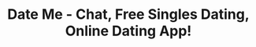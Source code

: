 ---
description: 自动屏蔽密集恐惧症患者的约会应用。
layout: post
results:
- primaryGenreName: Social Networking
  version: '1.0.0'
  trackViewUrl: https://itunes.apple.com/cn/app/date-me-chat-free-singles/id944929943?mt=8&uo=4
  artworkUrl100: http://a1254.phobos.apple.com/us/r30/Purple5/v4/1a/f6/76/1af67681-da72-f031-370b-1e4a24de2e35/pr_source.png?downloadKey=1420457232_3e5b31a4c7a47d230e98d413a9b56c61
  artworkUrl60: http://a144.phobos.apple.com/us/r30/Purple3/v4/93/29/28/93292895-a75b-64c4-6b09-2b26fa71d3de/AppIcon60x60_U00402x.png
  minimumOsVersion: '7.0'
  sellerName: RotaSOFT Yazilim Teknolojileri LTD. STI.
  supportedDevices:
  - iPhone4
  - iPad23G
  - iPadThirdGen4G
  - iPadMini
  - iPadFourthGen4G
  - iPhone5s
  - iPadThirdGen
  - iPad2Wifi
  - iPhone5
  - iPadFourthGen
  - iPodTouchFifthGen
  - iPhone4S
  - iPhone5c
  - iPadMini4G
  genres:
  - 社交
  trackName: Date Me - Chat, Free Singles Dating, Online Dating App!
  description: "DESCRIPTION\n\nDate Me is the best way to meet new friends.
    More than 20 million users are waiting for chatting, sharing moments and
    dating. Date me is the greatest app for searching singles nearby.\n\n-
    It is free to join this great community and use its best features. \n-
    More than 30,000 users join every day.\n- Meet new and interesting people
    for free, chat for free, share photos for free.\n- Like and comment on
    your friends’ profiles and pictures. \n- You can connect Date Me iPhone
    or iPad app using Facebook account\n \nDate Me is free to download and
    use, but you can enjoy extra features with VIP subscriptions. When your
    are VIP member, you will be in the spotlight, choose your profile color,
    use the app without ads, send unlimited messages and see if your message
    is read.\n\nYou can choose between a montly ($9.99), six-monthly ($49.99)
    or yearly ($59.99). The costs will be charged on your iTunes account.
    Your account will be charged for renewal within 24-hours prior to the
    end of the current one/six/twelve month periods. Auto-renewal may be turned
    off by going to your Account Settings after purchase. See our Terms of
    Service Agreement below for our cancellation policy. View our Terms of
    Service Agreement:http://www.waplog.com/home/terms_of_service\n\nFollow
    the best social network & dating site for live chatting and finding new
    friends on social media:\nFacebook: https://www.facebook.com/datemesocial
    \nTwitter: http://twitter.com/waplog"
  price: 0
  trackId: 944929943
  releaseDate: '2014-12-28T12:14:59Z'
  advisories:
  - 频繁/强烈的色情内容或裸露
  screenshotUrls:
  - http://a3.mzstatic.com/us/r30/Purple3/v4/d7/b8/cb/d7b8cba3-4871-504d-8e06-023992499998/screen1136x1136.jpeg
  - http://a5.mzstatic.com/us/r30/Purple3/v4/1c/b8/83/1cb88356-602c-b1e9-3a2f-4dfa70c6a838/screen1136x1136.jpeg
  - http://a2.mzstatic.com/us/r30/Purple5/v4/04/7f/1a/047f1a85-fb46-1cab-3697-4dcc5fe894f3/screen1136x1136.jpeg
  - http://a5.mzstatic.com/us/r30/Purple5/v4/49/e0/b8/49e0b8c4-8a0d-4e57-baf6-53ff0fb53d4a/screen1136x1136.jpeg
  - http://a1.mzstatic.com/us/r30/Purple5/v4/ce/0f/16/ce0f161f-9b3c-3c74-265d-bdc007c55b29/screen1136x1136.jpeg
  artistViewUrl: https://itunes.apple.com/cn/artist/rotasoft-yazilim-teknolojileri/id525577850?uo=4
  primaryGenreId: 6005
  kind: software
  fileSizeBytes: '22003646'
  bundleId: com.social.dateme
  sellerUrl: http://waplog.com
  trackContentRating: 17+
  artistName: RotaSoft Yazilim Teknolojileri LTD. STI.
  trackCensoredName: Date Me - Chat, Free Singles Dating, Online Dating App!
  isGameCenterEnabled: false
  contentAdvisoryRating: 17+
  languageCodesISO2A:
  - NL
  - EN
  - FR
  - DE
  - EL
  - ID
  - IT
  - JA
  - KO
  - PT
  - RU
  - ES
  - SV
  - TH
  - TR
  - VI
  features:
  - iosUniversal
  wrapperType: software
  artworkUrl512: http://a1254.phobos.apple.com/us/r30/Purple5/v4/1a/f6/76/1af67681-da72-f031-370b-1e4a24de2e35/pr_source.png?downloadKey=1420457232_3e5b31a4c7a47d230e98d413a9b56c61
  formattedPrice: 免费
  artistId: 525577850
  genreIds:
  - '6005'
  currency: CNY
  ipadScreenshotUrls:
  - http://a4.mzstatic.com/us/r30/Purple3/v4/a9/a2/c7/a9a2c7e8-d64a-10b5-8e3a-ef2b5d36872a/screen480x480.jpeg
  - http://a2.mzstatic.com/us/r30/Purple5/v4/a9/a6/a7/a9a6a7a3-31fa-2b4e-a009-2d55551b8c13/screen480x480.jpeg
  - http://a4.mzstatic.com/us/r30/Purple1/v4/06/0f/5e/060f5e6f-65ac-206f-a653-9cd67146afc3/screen480x480.jpeg
  - http://a4.mzstatic.com/us/r30/Purple3/v4/e1/3e/c0/e13ec079-e477-a824-8ac0-01d217a81525/screen480x480.jpeg
  - http://a2.mzstatic.com/us/r30/Purple5/v4/1a/fd/fa/1afdfa3d-7bd6-881b-97ea-f788bd94b903/screen480x480.jpeg
category: 社交
tags: tag1
resultCount: 1
title: Date Me - Chat, Free Singles Dating, Online Dating App!

---